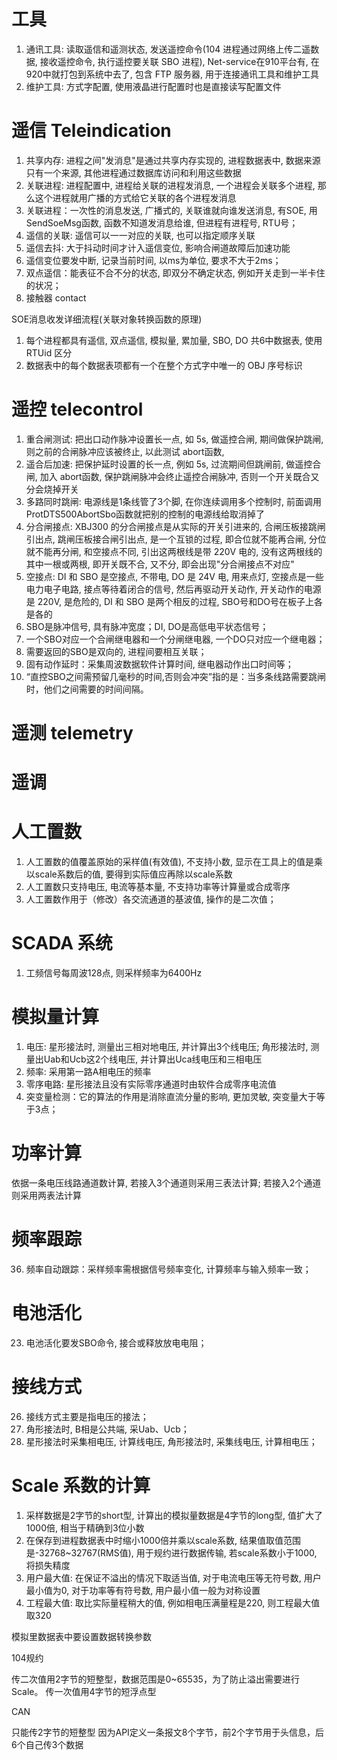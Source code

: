 # 工具

1. 通讯工具: 读取遥信和遥测状态, 发送遥控命令(104 进程通过网络上传二遥数据, 接收遥控命令, 执行遥控要关联 SBO 进程), Net-service在910平台有, 在920中就打包到系统中去了, 包含 FTP 服务器, 用于连接通讯工具和维护工具
2. 维护工具: 方式字配置, 使用液晶进行配置时也是直接读写配置文件

# 遥信 Teleindication

1. 共享内存: 进程之间"发消息"是通过共享内存实现的, 进程数据表中, 数据来源只有一个来源, 其他进程通过数据库访问和利用这些数据
2. 关联进程: 进程配置中, 进程给关联的进程发消息, 一个进程会关联多个进程, 那么这个进程就用广播的方式给它关联的各个进程发消息
3. 关联进程：一次性的消息发送, 广播式的, 关联谁就向谁发送消息, 有SOE, 用SendSoeMsg函数, 函数不知道发消息给谁, 但进程有进程号, RTU号；
3. 遥信的关联: 遥信可以一一对应的关联, 也可以指定顺序关联
4. 遥信去抖: 大于抖动时间才计入遥信变位, 影响合闸道故障后加速功能
5. 遥信变位要发中断, 记录当前时间, 以ms为单位, 要求不大于2ms；
2. 双点遥信：能表征不合不分的状态, 即双分不确定状态, 例如开关走到一半卡住的状况；
3. 接触器 contact

SOE消息收发详细流程(关联对象转换函数的原理)

1. 每个进程都具有遥信, 双点遥信, 模拟量, 累加量, SBO, DO 共6中数据表, 使用 RTUid 区分
2. 数据表中的每个数据表项都有一个在整个方式字中唯一的 OBJ 序号标识

# 遥控 telecontrol

1. 重合闸测试: 把出口动作脉冲设置长一点, 如 5s, 做遥控合闸, 期间做保护跳闸, 则之前的合闸脉冲应该被终止, 以此测试 abort函数,
2. 遥合后加速: 把保护延时设置的长一点, 例如 5s, 过流期间但跳闸前, 做遥控合闸, 加入 abort函数, 保护跳闸脉冲会终止遥控合闸脉冲, 否则一个开关既合又分会烧掉开关
3. 多路同时跳闸: 电源线是1条线管了3个脚, 在你连续调用多个控制时, 前面调用ProtDTS500AbortSbo函数就把别的控制的电源线给取消掉了
4. 分合闸接点: XBJ300 的分合闸接点是从实际的开关引进来的, 合闸压板接跳闸引出点, 跳闸压板接合闸引出点, 是一个互锁的过程, 即合位就不能再合闸, 分位就不能再分闸, 和空接点不同, 引出这两根线是带 220V 电的, 没有这两根线的其中一根或两根, 即开关既不合, 又不分, 即会出现"分合闸接点不对应"
5. 空接点: DI 和 SBO 是空接点, 不带电,  DO 是 24V 电, 用来点灯, 空接点是一些电力电子电路, 接点等待着闭合的信号, 然后再驱动开关动作, 开关动作的电源是 220V, 是危险的, DI 和 SBO 是两个相反的过程, SBO号和DO号在板子上各是各的
8. SBO是脉冲信号, 具有脉冲宽度；DI, DO是高低电平状态信号；
11. 一个SBO对应一个合闸继电器和一个分闸继电器, 一个DO只对应一个继电器；
15. 需要返回的SBO是双向的, 进程间要相互关联；
1. 固有动作延时：采集周波数据软件计算时间, 继电器动作出口时间等；
18.    “直控SBO之间需预留几毫秒的时间,否则会冲突”指的是：当多条线路需要跳闸时，他们之间需要的时间间隔。

# 遥测 telemetry

# 遥调

# 人工置数

1. 人工置数的值覆盖原始的采样值(有效值), 不支持小数, 显示在工具上的值是乘以scale系数后的值, 要得到实际值应再除以scale系数
2. 人工置数只支持电压, 电流等基本量, 不支持功率等计算量或合成零序
40.    人工置数作用于（修改）各交流通道的基波值, 操作的是二次值；

# SCADA 系统

1. 工频信号每周波128点, 则采样频率为6400Hz

# 模拟量计算

1. 电压: 星形接法时, 测量出三相对地电压, 并计算出3个线电压; 角形接法时, 测量出Uab和Ucb这2个线电压, 并计算出Uca线电压和三相电压
2. 频率: 采用第一路A相电压的频率
3. 零序电路: 星形接法且没有实际零序通道时由软件合成零序电流值
39.    突变量检测：它的算法的作用是消除直流分量的影响, 更加灵敏, 突变量大于等于3点；

# 功率计算

依据一条电压线路通道数计算, 若接入3个通道则采用三表法计算; 若接入2个通道则采用两表法计算

# 频率跟踪

36.    频率自动跟踪：采样频率需根据信号频率变化, 计算频率与输入频率一致；

# 电池活化

23.    电池活化要发SBO命令, 接合或释放放电电阻；

# 接线方式

26.    接线方式主要是指电压的接法；
27.    角形接法时, B相是公共端, 采Uab、Ucb；
28.    星形接法时采集相电压, 计算线电压, 角形接法时, 采集线电压, 计算相电压；

# Scale 系数的计算

1. 采样数据是2字节的short型, 计算出的模拟量数据是4字节的long型, 值扩大了1000倍, 相当于精确到3位小数
2. 在保存到进程数据表中时缩小1000倍并乘以scale系数, 结果值取值范围是-32768~32767(RMS值), 用于规约进行数据传输, 若scale系数小于1000, 将损失精度
1. 用户最大值: 在保证不溢出的情况下取适当值, 对于电流电压等无符号数, 用户最小值为0, 对于功率等有符号数, 用户最小值一般为对称设置
2. 工程最大值: 取比实际量程稍大的值, 例如相电压满量程是220, 则工程最大值取320

模拟里数据表中要设置数据转换参数

104规约

传二次值用2字节的短整型，数据范围是0~65535，为了防止溢出需要进行Scale。
传一次值用4字节的短浮点型

CAN

只能传2字节的短整型
因为API定义一条报文8个字节，前2个字节用于头信息，后6个自己传3个数据
